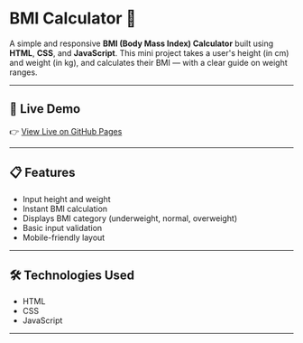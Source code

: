 # BMI Calculator 🧮

A simple and responsive **BMI (Body Mass Index) Calculator** built using **HTML**, **CSS**, and **JavaScript**. This mini project takes a user's height (in cm) and weight (in kg), and calculates their BMI — with a clear guide on weight ranges.

---


## 🚀 Live Demo

👉 [View Live on GitHub Pages](https://crazyxika.github.io/BMI-Calculator/)


---

## 📋 Features

- Input height and weight
- Instant BMI calculation
- Displays BMI category (underweight, normal, overweight)
- Basic input validation
- Mobile-friendly layout

---

## 🛠️ Technologies Used

- HTML
- CSS
- JavaScript

---

